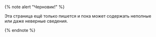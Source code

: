 {% note alert "Черновик!" %}

Эта страница ещё только пишется и пока может содержать неполные или даже неверные сведения.

{% endnote %}
